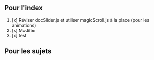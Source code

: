 ## Pour l'index

1. [x] Réviser docSlider.js et utiliser magicScroll.js à la place (pour les animations)
2. [x] Modifier
3. [x] test

## Pour les sujets
